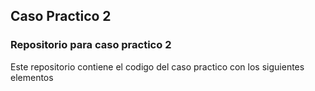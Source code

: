 ## Caso Practico 2
### Repositorio para caso practico 2
Este repositorio contiene el codigo del caso practico con los siguientes elementos 
